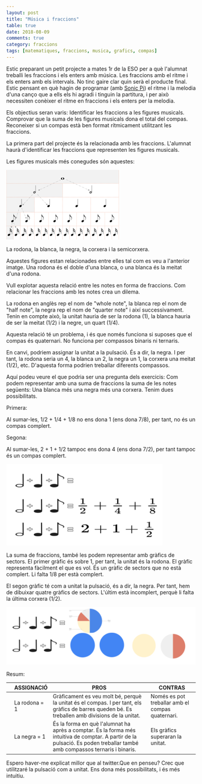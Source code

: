 ```yaml
---
layout: post
title: "Música i fraccions"
table: true
date: 2018-08-09
comments: true
category: fraccions
tags: [matematiques, fraccions, musica, grafics, compas]
---
```


Estic preparant un petit projecte a mates 1r de la ESO per a què l'alumnat treballi les fraccions i els enters amb música. Les fraccions amb el ritme i els enters amb els intervals. No tinc gaire clar quin serà el producte final. Estic pensant en què hagin de programar (amb [Sonic Pi](https://sonic-pi.net/)) el ritme i la melodia d'una canço que a ells els hi agradi i tinguin la partitura, i per això necessiten conèixer el ritme en fraccions i els enters per la melodia.

Els objectius seran varis: Identificar les fraccions a les figures musicals. Comprovar que la suma de les figures musicals dona el total del compas. Reconeixer si un compas està ben format rítmicament utilitzant les fraccions. 

La primera part del projecte és la relacionada amb les fraccions. L'alumnat haurà d'identificar les fraccions que representen les figures musicals. 

Les figures musicals més conegudes són aquestes: 

![Notes Musicals](/assets/img/notesmusicals.png)

La rodona, la blanca, la negra, la corxera i la semicorxera. 

Aquestes figures estan relacionades entre elles tal com es veu a l'anterior imatge. Una rodona és el doble d'una blanca, o una blanca és la meitat d'una rodona.

Vull explotar aquesta relació entre les notes en forma de fraccions. Com relacionar les fraccions amb les notes crea un dilema. 

La rodona en anglès rep el nom de "whole note", la blanca rep el nom de "half note", la negra rep el nom de "quarter note" i així successivament. Tenin en compte això, la unitat hauria de ser la rodona (1), la blanca hauria de ser la meitat (1/2) i la negre, un quart (1/4). 

Aquesta relació té un problema, i és que només funciona si suposes que el compas és quaternari. No funciona per compassos binaris ni ternaris.

En canvi, podriem assignar la unitat a la pulsació. És a dir, la negra. I per tant, la rodona seria un 4, la blanca un 2, la negra un 1, la corxera una meitat (1/2), etc. D'aquesta forma podrien treballar diferents compassos. 

Aquí podeu veure el que podria ser una pregunta dels exercicis: Com podem representar amb una suma de fraccions la suma de les notes següents: Una blanca més una negra més una corxera. Tenim dues possibilitats. 

Primera: 

Al sumar-les, 1/2 + 1/4 + 1/8 no ens dona 1 (ens dona 7/8), per tant, no és un compas complert. 

Segona: 

Al sumar-les, 2 + 1 + 1/2 tampoc ens dona 4 (ens dona 7/2), per tant tampoc és un compas complert. 

![Notes Musicals](/assets/img/sumafraccions.png)

La suma de fraccions, també les podem representar amb gràfics de sectors. El primer gràfic és sobre 1, per tant, la unitat és la rodona. El gràfic representa fàcilment el que es vol. És un gràfic de sectors que no està complert. Li falta 1/8 per està complert. 

El segon gràfic té com a unitat la pulsació, és a dir, la negra. Per tant, hem de dibuixar quatre gràfics de sectors. L'últim està incomplert, perquè li falta la última corxera (1/2). 

![Notes Musicals](/assets/img/grafics.png)

Resum: 

|   | ASSIGNACIÓ | PROS | CONTRAS  |
|---|------------|-------------|--|
|   | La rodona = 1 | Gràficament es veu molt bé, perquè la unitat és el compas. I per tant, els gràfics de barres queden bé.  Es treballen amb divisions de la unitat. | Només es pot treballar amb el compas quaternari. |
|   | La negra = 1 | És la forma en què l'alumnat ha après a comptar.  És la forma més intuitiva de comptar. A partir de la pulsació. Es poden treballar també amb compassos ternaris i binaris. | Els gràfics superaran la unitat.  |

Espero haver-me explicat millor que al twitter.Que en penseu? Crec que utilitzaré la pulsació com a unitat. Ens dona més possibilitats, i és més intuitiu. 

